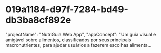 # 019a1184-d97f-7284-bd49-db3ba8cf892e
"projectName": "NutriGuia Web App",   "appConcept": "Um guia visual e amigável sobre alimentos, classificados por seus principais macronutrientes, para ajudar usuários a fazerem escolhas alimenta...
